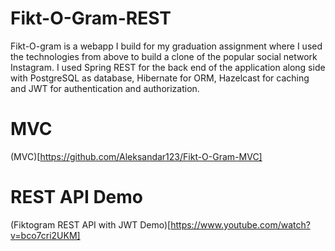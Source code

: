 # Fikt-O-Gram-REST
Fikt-O-gram is a webapp I build for my graduation assignment where I used the technologies
from above to build a clone of the popular social network Instagram. I used Spring REST for the back end of the
application along side with PostgreSQL as database, Hibernate for ORM, Hazelcast for caching and JWT for authentication and authorization.

# MVC 
(MVC)[https://github.com/Aleksandar123/Fikt-O-Gram-MVC]

# REST API Demo
(Fiktogram REST API with JWT Demo)[https://www.youtube.com/watch?v=bco7cri2UKM]
